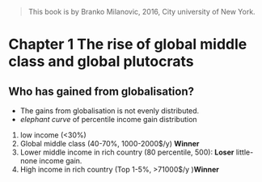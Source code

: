 > This book is by Branko Milanovic, 2016,  City university of New York.
>

# Chapter 1 The rise of global middle class and global plutocrats

## Who has gained from globalisation?
- The gains from globalisation is not evenly distributed.
- *elephant curve* of percentile income gain distribution 
1. low income (<30%)
2. Global middle class (40-70%, 1000-2000$/y) **Winner** 
3. Lower middle income in rich country (80 percentile, 500): **Loser** little- none income gain.
4. High income in rich country (Top 1-5%, >71000$/y )**Winner**
<!--stackedit_data:
eyJoaXN0b3J5IjpbODUwNDM5OTI4LC00NjU1ODIwNDcsLTExOT
Q3OTIzMzAsLTM5NjE4ODYxNSwtMTI4MzkzNjcyNywyODM5Mjg4
MjRdfQ==
-->